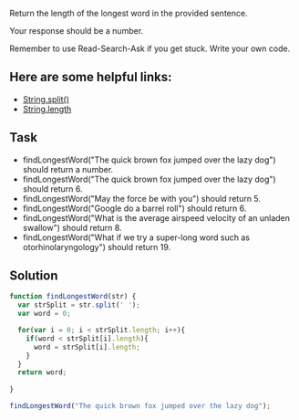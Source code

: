 Return the length of the longest word in the provided sentence.

Your response should be a number.

Remember to use Read-Search-Ask if you get stuck. Write your own code.

## Here are some helpful links:

+ [String.split()](https://developer.mozilla.org/en-US/docs/Web/JavaScript/Reference/Global_Objects/String/split)
+ [String.length](https://developer.mozilla.org/en-US/docs/Web/JavaScript/Reference/Global_Objects/String/length)

## Task

+ findLongestWord("The quick brown fox jumped over the lazy dog") should return a number.
+ findLongestWord("The quick brown fox jumped over the lazy dog") should return 6.
+ findLongestWord("May the force be with you") should return 5.
+ findLongestWord("Google do a barrel roll") should return 6.
+ findLongestWord("What is the average airspeed velocity of an unladen swallow") should return 8.
+ findLongestWord("What if we try a super-long word such as otorhinolaryngology") should return 19.

## Solution

```javascript
function findLongestWord(str) {
  var strSplit = str.split(' ');
  var word = 0;

  for(var i = 0; i < strSplit.length; i++){
    if(word < strSplit[i].length){
      word = strSplit[i].length;
    }
  }
  return word;
  
}

findLongestWord("The quick brown fox jumped over the lazy dog");
```

